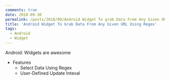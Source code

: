 ```yaml
---
comments: true
date: 2018-09-30
permalink: /posts/2018/09/Android Widget To grab Data From Any Given URL Using Regex
title: 'Android Widget To Grab Data From Any Given URL Using Regex'
tags:
  - Android
  - Widget
---
```

Android: Widgets are awesome 


* Features
  * Select Data Using Regex
  * User-Defined Update Inteval
